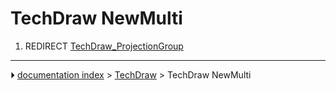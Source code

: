 # TechDraw NewMulti
1.  REDIRECT [TechDraw_ProjectionGroup](TechDraw_ProjectionGroup.md)



---
⏵ [documentation index](../README.md) > [TechDraw](TechDraw_Workbench.md) > TechDraw NewMulti
